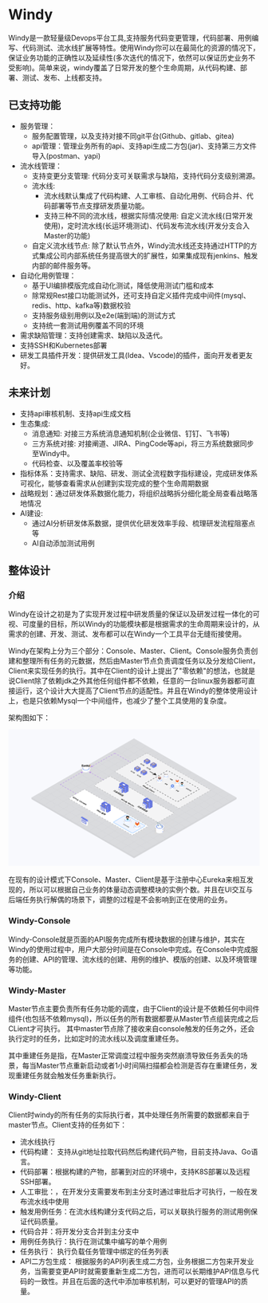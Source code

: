 
# **Windy**

Windy是一款轻量级Devops平台工具,支持服务代码变更管理，代码部署、用例编写、代码测试、流水线扩展等特性。使用Windy你可以在最简化的资源的情况下，保证业务功能的正确性以及延续性(多次迭代的情况下，依然可以保证历史业务不受影响)。简单来说，windy覆盖了日常开发的整个生命周期，从代码构建、部署、测试、发布、上线都支持。

## 已支持功能
- 服务管理：
   - 服务配置管理，以及支持对接不同git平台(Github、gitlab、gitea)
   - api管理：管理业务所有的api、支持api生成二方包(jar)、支持第三方文件导入(postman、yapi)
- 流水线管理：
   - 支持变更分支管理: 代码分支可关联需求与缺陷，支持代码分支级别溯源。
   - 流水线: 
     - 流水线默认集成了代码构建、人工审核、自动化用例、代码合并、代码部署等节点支撑研发质量功能。
     - 支持三种不同的流水线，根据实际情况使用: 自定义流水线(日常开发使用)，定时流水线(长运环境测试)、代码发布流水线(开发分支合入Master的功能)
   - 自定义流水线节点: 除了默认节点外，Windy流水线还支持通过HTTP的方式集成公司内部系统任务提高很大的扩展性，如果集成现有jenkins、触发内部的邮件服务等。
- 自动化用例管理：
    - 基于UI编排模版完成自动化测试，降低使用测试门槛和成本
    - 除常规Rest接口功能测试外，还可支持自定义插件完成中间件(mysql、redis、http、kafka等)数据校验
    - 支持服务级别用例以及e2e(端到端)的测试方式
    - 支持统一套测试用例覆盖不同的环境
- 需求缺陷管理：支持创建需求、缺陷以及迭代。
- 支持SSH和Kubernetes部署
- 研发工具插件开发：提供研发工具(Idea、Vscode)的插件，面向开发者更友好。

## 未来计划
- 支持api审核机制、支持api生成文档
- 生态集成:
    - 消息通知: 对接三方系统消息通知机制(企业微信、钉钉、飞书等)
    - 三方系统对接: 对接阐道、JIRA、PingCode等api，将三方系统数据同步至Windy中。
    - 代码检查、以及覆盖率校验等
- 指标体系：支持需求、缺陷、研发、测试全流程数字指标建设，完成研发体系可视化，能够查看需求从创建到实现完成的整个生命周期数据
- 战略规划：通过研发体系数据化能力，将组织战略拆分细化能全局查看战略落地情况
- AI建设:
    - 通过AI分析研发体系数据，提供优化研发效率手段、梳理研发流程阻塞点等
    - AI自动添加测试用例

## 整体设计
### 介绍
Windy在设计之初是为了实现开发过程中研发质量的保证以及研发过程一体化的可视、可度量的目标，所以Windy的功能模块都是根据需求的生命周期来设计的，从需求的创建、开发、测试、发布都可以在Windy一个工具平台无缝衔接使用。

Windy在架构上分为三个部分：Console、Master、Client。Console服务负责创建和整理所有任务的元数据，然后由Master节点负责调度任务以及分发给Client，Client来实现任务的执行。其中在Client的设计上提出了"零依赖"的想法，也就是说Client除了依赖jdk之外其他任何组件都不依赖，任意的一台linux服务器都可直接运行，这个设计大大提高了Client节点的适配性。并且在Windy的整体使用设计上，也是只依赖Mysql一个中间组件，也减少了整个工具使用的复杂度。

架构图如下：

![整体设计](./doc/images/design.png)

在现有的设计模式下Console、Master、Client是基于注册中心Eureka来相互发现的，所以可以根据自己业务的体量动态调整模块的实例个数。并且在UI交互与后端任务执行解偶的场景下，调整的过程是不会影响到正在使用的业务。

### Windy-Console
Windy-Console就是页面的API服务完成所有模块数据的创建与维护，其实在Windy的使用过程中，用户大部分时间是在Console中完成。在Console中完成服务的创建、API的管理、流水线的创建、用例的维护、模版的创建、以及环境管理等功能。

### Windy-Master
Master节点主要负责所有任务功能的调度，由于Client的设计是不依赖任何中间件组件(也包括不依赖mysql)，所以任务的所有数据都要从Master节点组装完成之后CLient才可执行。
其中master节点除了接收来自console触发的任务之外，还会执行定时的任务，比如定时的流水线以及调度重建任务。

其中重建任务是指，在Master正常调度过程中服务突然崩溃导致任务丢失的场景，每当Master节点重新启动或者1小时间隔扫描都会检测是否存在重建任务，发现重建任务就会触发任务重新执行。

### Windy-Client

Client时windy的所有任务的实际执行者，其中处理任务所需要的数据都来自于master节点。Client支持的任务如下：
- 流水线执行
- 代码构建： 支持从git地址拉取代码然后构建代码产物，目前支持Java、Go语言。
- 代码部署：根据构建的产物，部署到对应的环境中，支持K8S部署以及远程SSH部署。
- 人工审批：，在开发分支需要发布到主分支时通过审批后才可执行，一般在发布流水线中使用
- 触发用例任务：在流水线构建分支代码之后，可以关联执行服务的测试用例保证代码质量。
- 代码合并：将开发分支合并到主分支中
- 用例任务执行：执行在测试集中编写的单个用例
- 任务执行： 执行负载任务管理中绑定的任务列表
- API二方包生成： 根据服务的API列表生成二方包，业务根据二方包来开发业务，当需要变更API时就需要重新生成二方包，进而可以长期维护API信息与代码的一致性。并且在后面的迭代中添加审核机制，可以更好的管理API的质量。
